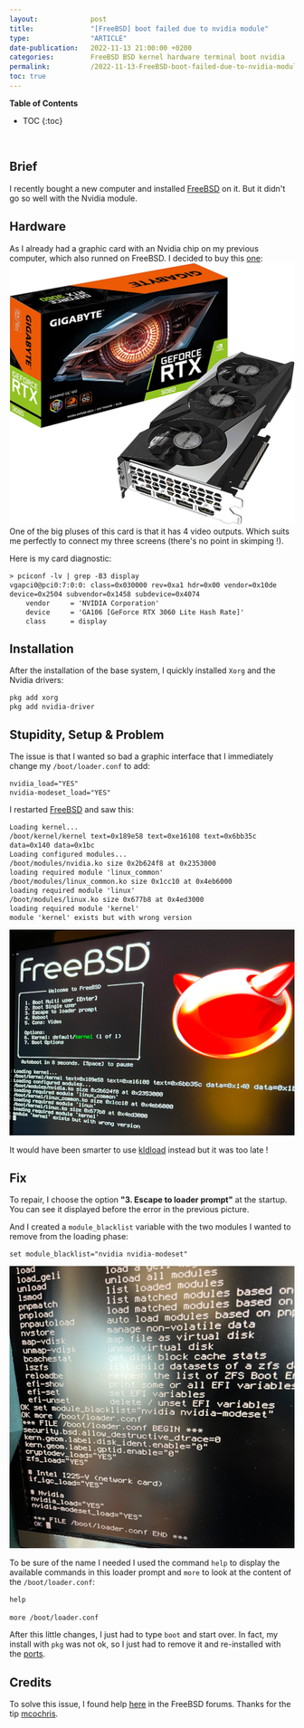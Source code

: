 ```yaml
---
layout:             post
title:              "[FreeBSD] boot failed due to nvidia module"
type:               "ARTICLE"
date-publication:   2022-11-13 21:00:00 +0200
categories:         FreeBSD BSD kernel hardware terminal boot nvidia
permalink:          /2022-11-13-FreeBSD-boot-failed-due-to-nvidia-module/
toc: true
---
```


**Table of Contents**
* TOC
{:toc}

<BR>

## Brief
I recently bought a new computer and installed [FreeBSD][FreeBSD] on it. But it didn't go so well with the Nvidia module.

## Hardware
As I already had a graphic card with an Nvidia chip on my previous computer, which also runned on FreeBSD. I decided to buy this [one](https://www.amazon.fr/gp/product/B096Y2TYKV/ref=ppx_yo_dt_b_asin_title_o02_s00?ie=UTF8&psc=1): 
![Graphic card](/assets/2022-11-13-FreeBSD-boot-failed-due-to-nvidia-module/Gigabyte-Nvidia-GeForce-RTX-3060.jpg)
One of the big pluses of this card is that it has 4 video outputs. Which suits me perfectly to connect my three screens (there's no point in skimping !).

Here is my card diagnostic:
```shell
> pciconf -lv | grep -B3 display
vgapci0@pci0:7:0:0:	class=0x030000 rev=0xa1 hdr=0x00 vendor=0x10de device=0x2504 subvendor=0x1458 subdevice=0x4074
    vendor     = 'NVIDIA Corporation'
    device     = 'GA106 [GeForce RTX 3060 Lite Hash Rate]'
    class      = display
```

## Installation
After the installation of the base system, I quickly installed `Xorg` and the Nvidia drivers:

```shell
pkg add xorg
pkg add nvidia-driver
```

## Stupidity, Setup & Problem

The issue is that I wanted so bad a graphic interface that I immediately change my `/boot/loader.conf` to add:
```text
nvidia_load="YES"
nvidia-modeset_load="YES"
```

I restarted [FreeBSD][FreeBSD] and saw this:

```text
Loading kernel...
/boot/kernel/kernel text=0x189e58 text=0xe16108 text=0x6bb35c data=0x140 data=0x1bc
Loading configured modules...
/boot/modules/nvidia.ko size 0x2b624f8 at 0x2353000
loading required module 'linux_common'
/boot/modules/linux_common.ko size 0x1cc10 at 0x4eb6000
loading required module 'linux'
/boot/modules/linux.ko size 0x677b8 at 0x4ed3000
loading required module 'kernel'
module 'kernel' exists but with wrong version
```

![problem](/assets/2022-11-13-FreeBSD-boot-failed-due-to-nvidia-module/1-problem.png)

It would have been smarter to use [kldload][kldload] instead but it was too late !


## Fix

To repair, I choose the option **"3. Escape to loader prompt"** at the startup.
You can see it displayed before the error in the previous picture.

And I created a `module_blacklist` variable with the two modules I wanted to remove from the loading phase:

```shell
set module_blacklist="nvidia nvidia-modeset"
```

![resolution](/assets/2022-11-13-FreeBSD-boot-failed-due-to-nvidia-module/2-resolution.png)

To be sure of the name I needed I used the command `help` to display the available commands in this loader prompt and `more` to look at the content of the `/boot/loader.conf`:

```shell
help

more /boot/loader.conf 
```

After this little changes, I just had to type `boot` and start over.
In fact, my install with `pkg` was not ok, so I just had to remove it and re-installed with the [ports](https://www.freebsd.org/ports/).

## Credits

To solve this issue, I found help [here][freebsd_forums_help] in the FreeBSD forums. Thanks for the tip [mcochris](https://forums.freebsd.org/members/mcochris.34558/).

[FreeBSD]: https://www.freebsd.org/
[kldload]: https://www.freebsd.org/cgi/man.cgi?kldload(8)
[freebsd_forums_help]: https://forums.freebsd.org/threads/how-to-boot-with-messed-up-boot-loader-conf.64019/
